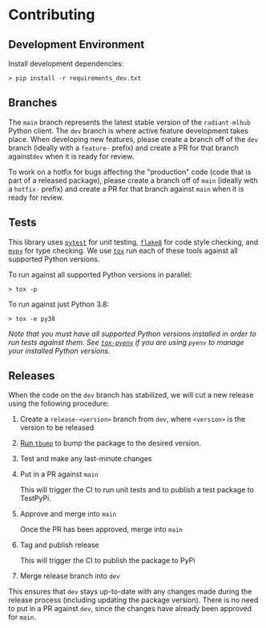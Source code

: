 # Contributing

## Development Environment

Install development dependencies:

```shell
> pip install -r requirements_dev.txt
```

## Branches
The `main` branch represents the latest stable version of the `radiant-mlhub` Python client. The `dev` branch 
is where active feature development takes place. When developing new features, please create a branch off of the 
`dev` branch (ideally with a `feature-` prefix) and create a PR for that branch against`dev` 
when it is ready for review. 

To work on a hotfix for bugs affecting the "production" code (code that is part of a released package), please create 
a branch off of `main` (ideally with a `hotfix-` prefix) and create a PR for that branch against `main` 
when it is ready for review.

## Tests

This library uses [`pytest`](https://docs.pytest.org/en/stable/) for unit testing, [`flake8`](https://flake8.pycqa.org/en/latest/) 
for code style checking, and [`mypy`](https://mypy.readthedocs.io/en/stable/) for type checking. We use [`tox`](https://tox.readthedocs.io/en/latest/examples.html)
run each of these tools against all supported Python versions.

To run against all supported Python versions in parallel:

```shell
> tox -p
```

To run against just Python 3.8:

```shell
> tox -e py38
```

*Note that you must have all supported Python versions installed in order to run tests against them. See [`tox-pyenv`](https://pypi.org/project/tox-pyenv/) if you are 
using `pyenv` to manage your installed Python versions.*  

## Releases

When the code on the `dev` branch has stabilized, we will cut a new release using the following procedure:

1) Create a `release-<version>` branch from `dev`, where `<version>` is the version to be released

2) [Run `tbump`](https://github.com/TankerHQ/tbump#usage) to bump the package to the desired 
   version.

3) Test and make any last-minute changes

4) Put in a PR against `main`

   This will trigger the CI to run unit tests and to publish a test package to TestPyPi.

5) Approve and merge into `main`

   Once the PR has been approved, merge into `main`

6) Tag and publish release

   This will trigger the CI to publish the package to PyPi

7) Merge release branch into `dev`

  This ensures that `dev` stays up-to-date with any changes made during the release process (including updating 
  the package version). There is no need to put in a PR against `dev`, since the changes have already been 
  approved for `main`.